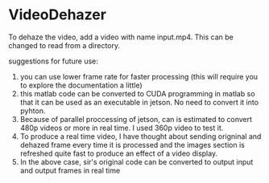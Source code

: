 # VideoDehazer
To dehaze the video, add a video with name input.mp4. This can be changed to read from a directory.


suggestions for future use:
1. you can use lower frame rate for faster processing (this will require you to explore the documentation a little)
2. this matlab code can be converted to CUDA programming in matlab so that it can be used as an executable in jetson. No need to convert it into pyhton.
3. Because of parallel proccessing of jetson, can is estimated to convert 480p videos or more in real time. I used 360p video to test it.
4. To produce a real time video, I have thought about sending origninal and dehazed frame every time it is processed and the images section is refreshed quite
   fast to produce an effect of a video display.
5. In the above case, sir's original code can be converted to output input and output frames in real time

